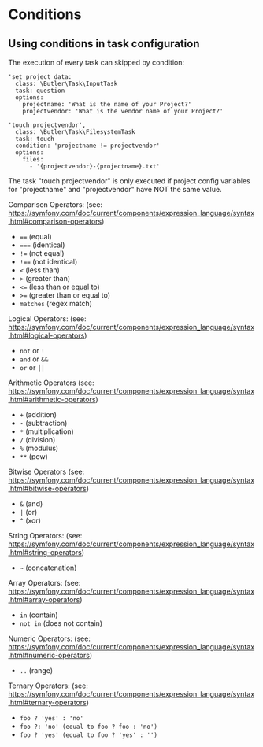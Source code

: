 # Conditions

## Using conditions in task configuration

The execution of every task can skipped by condition:

```
'set project data:
  class: \Butler\Task\InputTask
  task: question
  options:
    projectname: 'What is the name of your Project?'
    projectvendor: 'What is the vendor name of your Project?'

'touch projectvendor',
  class: \Butler\Task\FilesystemTask
  task: touch
  condition: 'projectname != projectvendor'
  options:
    files:
      - '{projectvendor}-{projectname}.txt'
```
The task "touch projectvendor" is only executed if project config variables for "projectname" and "projectvendor" have NOT the same value.

Comparison Operators: (see: https://symfony.com/doc/current/components/expression_language/syntax.html#comparison-operators)

- ```==``` (equal)
- ```===``` (identical)
- ```!=``` (not equal)
- ```!==``` (not identical)
- ```<``` (less than)
- ```>``` (greater than)
- ```<=``` (less than or equal to)
- ```>=``` (greater than or equal to)
- ```matches``` (regex match)

Logical Operators: (see: https://symfony.com/doc/current/components/expression_language/syntax.html#logical-operators)

- ```not``` or ```!```
- ```and``` or ```&&```
- ```or``` or ```||```

Arithmetic Operators (see: https://symfony.com/doc/current/components/expression_language/syntax.html#arithmetic-operators)

- ```+``` (addition)
- ```-``` (subtraction)
- ```*``` (multiplication)
- ```/``` (division)
- ```%``` (modulus)
- ```**``` (pow)

Bitwise Operators (see: https://symfony.com/doc/current/components/expression_language/syntax.html#bitwise-operators)

- ```&``` (and)
- ```|``` (or)
- ```^``` (xor)

String Operators: (see: https://symfony.com/doc/current/components/expression_language/syntax.html#string-operators)

- ```~``` (concatenation)

Array Operators: (see: https://symfony.com/doc/current/components/expression_language/syntax.html#array-operators)

- ```in``` (contain)
- ```not in``` (does not contain)

Numeric Operators: (see: https://symfony.com/doc/current/components/expression_language/syntax.html#numeric-operators)

- ```..``` (range)

Ternary Operators: (see: https://symfony.com/doc/current/components/expression_language/syntax.html#ternary-operators)

- ```foo ? 'yes' : 'no'```
- ```foo ?: 'no' (equal to foo ? foo : 'no')```
- ```foo ? 'yes' (equal to foo ? 'yes' : '')```
